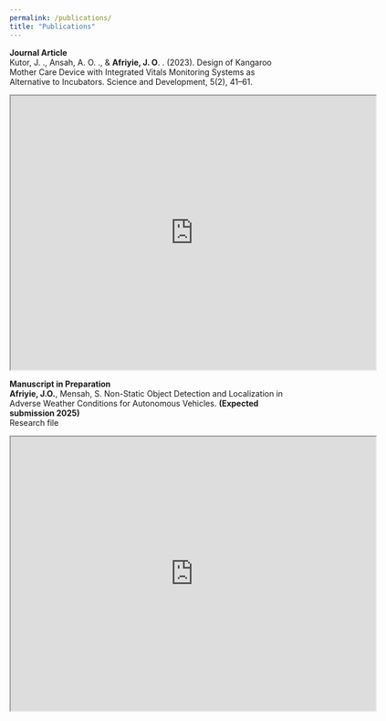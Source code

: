 ```yaml
---
permalink: /publications/
title: "Publications"
---
```


**Journal Article** <br>
Kutor, J. ., Ansah, A. O. ., & **Afriyie, J. O**. . (2023). Design of Kangaroo Mother Care Device with Integrated Vitals Monitoring Systems as Alternative to Incubators. Science and Development, 5(2), 41–61.
<iframe src="https://drive.google.com/file/d/1ZPaOFWN_7rNnkBFZ2ZXsO8_6b3hiK4No/preview" width="640" height="480" allow="autoplay"></iframe> <br>

**Manuscript in Preparation** <br>
**Afriyie,  J.O.**, Mensah, S. Non-Static Object Detection and Localization in Adverse Weather Conditions for Autonomous Vehicles. **(Expected  submission  2025)** <br> Research file 
<iframe src="https://drive.google.com/file/d/1HANwoeM-xiakPYh7QK1_6NVXhjdMNWV0/preview" width="640" height="480" allow="autoplay"></iframe>
